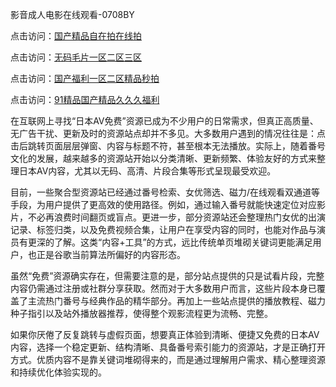 影音成人电影在线观看-0708BY

点击访问：<a href="https://heiliaoxqkkct.pages.dev">国产精品自在拍在线拍</a>

点击访问：<a href="https://heiliaoxwd5i8.pages.dev">无码毛片一区二区三区</a>

点击访问：<a href="https://heiliaowzu4ur.pages.dev">国产福利一区二区精品秒拍</a>

点击访问：<a href="https://heiliaozj3tjd.pages.dev">91精品国产精品久久久福利</a>



在互联网上寻找“日本AV免费”资源已成为不少用户的日常需求，但真正高质量、无广告干扰、更新及时的资源站点却并不多见。大多数用户遇到的情况往往是：点击后跳转页面层层弹窗、内容与标题不符，甚至根本无法播放。实际上，随着番号文化的发展，越来越多的资源站开始以分类清晰、更新频繁、体验友好的方式来整理日本AV内容，尤其以无码、高清、片段合集等形式呈现最受欢迎。

目前，一些聚合型资源站已经通过番号检索、女优筛选、磁力/在线观看双通道等手段，为用户提供了更高效的使用路径。例如，通过输入番号就能快速定位对应影片，不必再浪费时间翻页或盲点。更进一步，部分资源站还会整理热门女优的出演记录、标签归类，以及免费视频合集，让用户在享受内容的同时，也能对作品与演员有更深的了解。这类“内容+工具”的方式，远比传统单页堆砌关键词更能满足用户，也正是谷歌当前算法所偏好的内容形态。

虽然“免费”资源确实存在，但需要注意的是，部分站点提供的只是试看片段，完整内容仍需通过注册或社群分享获取。然而对于大多数用户而言，这些片段本身已覆盖了主流热门番号与经典作品的精华部分。再加上一些站点提供的播放教程、磁力种子指引以及站外播放器推荐，使得整个观影流程更为流畅、完整。

如果你厌倦了反复跳转与虚假页面，想要真正体验到清晰、便捷又免费的日本AV内容，选择一个稳定更新、结构清晰、具备番号索引能力的资源站，才是正确打开方式。优质内容不是靠关键词堆砌得来的，而是通过理解用户需求、精心整理资源和持续优化体验实现的。


<span style="display:none;">[Canonical link]( https://github.com/as455410/5484854 ）</span>
